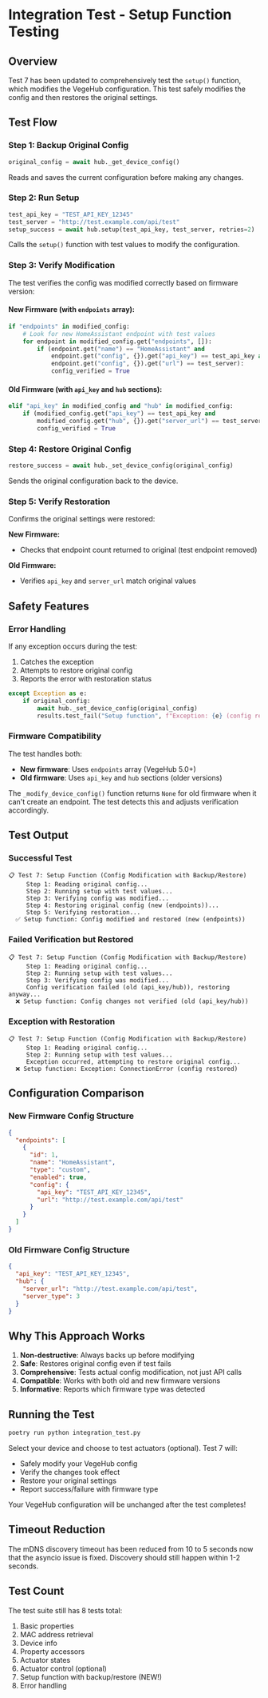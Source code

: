 # Integration Test - Setup Function Testing

## Overview

Test 7 has been updated to comprehensively test the `setup()` function, which modifies the VegeHub configuration. This test safely modifies the config and then restores the original settings.

## Test Flow

### Step 1: Backup Original Config
```python
original_config = await hub._get_device_config()
```
Reads and saves the current configuration before making any changes.

### Step 2: Run Setup
```python
test_api_key = "TEST_API_KEY_12345"
test_server = "http://test.example.com/api/test"
setup_success = await hub.setup(test_api_key, test_server, retries=2)
```
Calls the `setup()` function with test values to modify the configuration.

### Step 3: Verify Modification
The test verifies the config was modified correctly based on firmware version:

#### New Firmware (with `endpoints` array):
```python
if "endpoints" in modified_config:
    # Look for new HomeAssistant endpoint with test values
    for endpoint in modified_config.get("endpoints", []):
        if (endpoint.get("name") == "HomeAssistant" and
            endpoint.get("config", {}).get("api_key") == test_api_key and
            endpoint.get("config", {}).get("url") == test_server):
            config_verified = True
```

#### Old Firmware (with `api_key` and `hub` sections):
```python
elif "api_key" in modified_config and "hub" in modified_config:
    if (modified_config.get("api_key") == test_api_key and
        modified_config.get("hub", {}).get("server_url") == test_server):
        config_verified = True
```

### Step 4: Restore Original Config
```python
restore_success = await hub._set_device_config(original_config)
```
Sends the original configuration back to the device.

### Step 5: Verify Restoration
Confirms the original settings were restored:

**New Firmware:**
- Checks that endpoint count returned to original (test endpoint removed)

**Old Firmware:**
- Verifies `api_key` and `server_url` match original values

## Safety Features

### Error Handling
If any exception occurs during the test:
1. Catches the exception
2. Attempts to restore original config
3. Reports the error with restoration status

```python
except Exception as e:
    if original_config:
        await hub._set_device_config(original_config)
        results.test_fail("Setup function", f"Exception: {e} (config restored)")
```

### Firmware Compatibility
The test handles both:
- **New firmware**: Uses `endpoints` array (VegeHub 5.0+)
- **Old firmware**: Uses `api_key` and `hub` sections (older versions)

The `_modify_device_config()` function returns `None` for old firmware when it can't create an endpoint. The test detects this and adjusts verification accordingly.

## Test Output

### Successful Test
```
📋 Test 7: Setup Function (Config Modification with Backup/Restore)
     Step 1: Reading original config...
     Step 2: Running setup with test values...
     Step 3: Verifying config was modified...
     Step 4: Restoring original config (new (endpoints))...
     Step 5: Verifying restoration...
  ✅ Setup function: Config modified and restored (new (endpoints))
```

### Failed Verification but Restored
```
📋 Test 7: Setup Function (Config Modification with Backup/Restore)
     Step 1: Reading original config...
     Step 2: Running setup with test values...
     Step 3: Verifying config was modified...
     Config verification failed (old (api_key/hub)), restoring anyway...
  ❌ Setup function: Config changes not verified (old (api_key/hub))
```

### Exception with Restoration
```
📋 Test 7: Setup Function (Config Modification with Backup/Restore)
     Step 1: Reading original config...
     Step 2: Running setup with test values...
     Exception occurred, attempting to restore original config...
  ❌ Setup function: Exception: ConnectionError (config restored)
```

## Configuration Comparison

### New Firmware Config Structure
```json
{
  "endpoints": [
    {
      "id": 1,
      "name": "HomeAssistant",
      "type": "custom",
      "enabled": true,
      "config": {
        "api_key": "TEST_API_KEY_12345",
        "url": "http://test.example.com/api/test"
      }
    }
  ]
}
```

### Old Firmware Config Structure
```json
{
  "api_key": "TEST_API_KEY_12345",
  "hub": {
    "server_url": "http://test.example.com/api/test",
    "server_type": 3
  }
}
```

## Why This Approach Works

1. **Non-destructive**: Always backs up before modifying
2. **Safe**: Restores original config even if test fails
3. **Comprehensive**: Tests actual config modification, not just API calls
4. **Compatible**: Works with both old and new firmware versions
5. **Informative**: Reports which firmware type was detected

## Running the Test

```bash
poetry run python integration_test.py
```

Select your device and choose to test actuators (optional). Test 7 will:
- Safely modify your VegeHub config
- Verify the changes took effect
- Restore your original settings
- Report success/failure with firmware type

Your VegeHub configuration will be unchanged after the test completes!

## Timeout Reduction

The mDNS discovery timeout has been reduced from 10 to 5 seconds now that the asyncio issue is fixed. Discovery should still happen within 1-2 seconds.

## Test Count

The test suite still has 8 tests total:
1. Basic properties
2. MAC address retrieval
3. Device info
4. Property accessors
5. Actuator states
6. Actuator control (optional)
7. Setup function with backup/restore (NEW!)
8. Error handling
